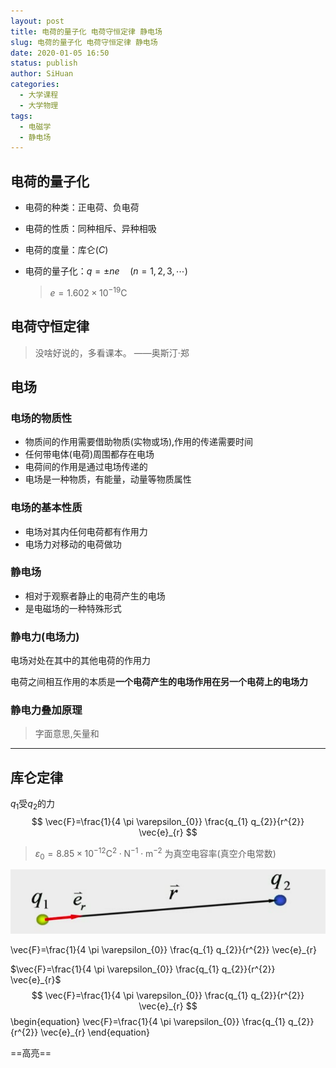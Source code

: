 ```yaml
---
layout: post
title: 电荷的量子化 电荷守恒定律 静电场
slug: 电荷的量子化 电荷守恒定律 静电场
date: 2020-01-05 16:50
status: publish
author: SiHuan
categories: 
  - 大学课程
  - 大学物理
tags:
  - 电磁学
  - 静电场
---
```


## 电荷的量子化

- 电荷的种类：正电荷、负电荷

- 电荷的性质：同种相斥、异种相吸

- 电荷的度量：库仑($C$)

- 电荷的量子化：$q=\pm n e \quad(n=1,2,3, \cdots)$

  > $e=1.602 \times 10^{-19} \mathrm{C}$

## 电荷守恒定律

> 没啥好说的，多看课本。 ——奥斯汀·郑

## 电场

### 电场的物质性

- 物质间的作用需要借助物质(实物或场),作用的传递需要时间
- 任何带电体(电荷)周围都存在电场
- 电荷间的作用是通过电场传递的
- 电场是一种物质，有能量，动量等物质属性

### 电场的基本性质

- 电场对其内任何电荷都有作用力
- 电场力对移动的电荷做功

### 静电场

- 相对于观察者静止的电荷产生的电场
- 是电磁场的一种特殊形式

### 静电力(电场力)

电场对处在其中的其他电荷的作用力

电荷之间相互作用的本质是**一个电荷产生的电场作用在另一个电荷上的电场力**

 ### 静电力叠加原理

> 字面意思,矢量和

---

## 库仑定律

$q_1$受$q_2$的力
$$
\vec{F}=\frac{1}{4 \pi \varepsilon_{0}} \frac{q_{1} q_{2}}{r^{2}} \vec{e}_{r}
$$

> $\varepsilon_{0}=8.85 \times 10^{-12} \mathrm{C}^{2} \cdot \mathrm{N}^{-1} \cdot \mathrm{m}^{-2}$ 为真空电容率(真空介电常数)

 

![](./assets/image-20200106110635496.png)

\vec{F}=\frac{1}{4 \pi \varepsilon_{0}} \frac{q_{1} q_{2}}{r^{2}} \vec{e}_{r}

$\vec{F}=\frac{1}{4 \pi \varepsilon_{0}} \frac{q_{1} q_{2}}{r^{2}} \vec{e}_{r}$
$$
\vec{F}=\frac{1}{4 \pi \varepsilon_{0}} \frac{q_{1} q_{2}}{r^{2}} \vec{e}_{r}
$$
\begin{equation}
\vec{F}=\frac{1}{4 \pi \varepsilon_{0}} \frac{q_{1} q_{2}}{r^{2}} \vec{e}_{r}
\end{equation}



==高亮==

